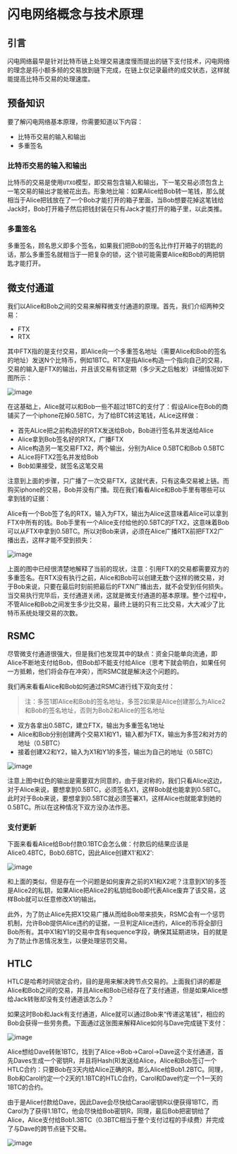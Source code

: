 # 闪电网络概念与技术原理

## 引言

闪电网络最早是针对比特币链上处理交易速度慢而提出的链下支付技术，闪电网络的理念是将小额多频的交易放到链下完成，在链上仅记录最终的成交状态，这样就能提高比特币交易的处理速度。

## 预备知识

要了解闪电网络基本原理，你需要知道以下内容：
- 比特币交易的输入和输出
- 多重签名

### 比特币交易的输入和输出
比特币的交易是使用`UTXO`模型，即交易包含输入和输出，下一笔交易必须包含上一笔交易的输出才能被花出去。形象地比喻：如果Alice给Bob转一笔钱，那么就相当于Alice把钱放在了一个Bob才能打开的箱子里面，当Bob想要花掉这笔钱给Jack时，Bob打开箱子然后把钱封装在只有Jack才能打开的箱子里，以此类推。

### 多重签名
多重签名，顾名思义即多个签名，如果我们把Bob的签名比作打开箱子的钥匙的话，那么多重签名就相当于一把复杂的锁，这个锁可能需要Alice和Bob的两把钥匙才能打开。

## 微支付通道
我们以Alice和Bob之间的交易来解释微支付通道的原理。首先，我们介绍两种交易：
- FTX
- RTX

其中FTX指的是支付交易，即Alice向一个多重签名地址（需要Alice和Bob的签名的地址）发送N个比特币，例如1BTC。RTX是指Alice构造一个指向自己的交易，交易的输入是FTX的输出，并且该交易有锁定期（多少天之后触发）详细情况如下图所示：

![image](images/lighting-1.png)

在这基础上，Alice就可以和Bob一些不超过1BTC的支付了：假设Alice在Bob的商铺买了一个iphone花掉0.5BTC，为了给BTC转这笔钱，ALice这样做：

- 首先ALice把之前构造好的RTX发送给Bob，Bob进行签名并发送给Alice
- Alice拿到Bob签名好的RTX，广播FTX
- Alice构造另一笔交易FTX2，两个输出，分别为Alice 0.5BTC和Bob 0.5BTC
- ALice将FTX2签名并发给Bob
- Bob如果接受，就签名这笔交易

注意到上面的步骤，只广播了一次交易FTX，这就代表，只有这条交易被上链。而购买iphone的交易，Bob并没有广播。现在我们看看Alice和Bob手里有哪些可以拿到钱的证据：

Alice有一个Bob签了名的RTX，输入为FTX，输出为Alice这意味着Alice可以拿到FTX中所有的钱。Bob手里有一个Alice支付给他的0.5BTC的FTX2，这意味着Bob可以从FTX中拿到0.5BTC。所以对Bob来讲，必须在Alice广播RTX前把FTX2广播出去，这样才能不受到损失：

![image](images/lighting-2.png)

上面的图中已经很清楚地解释了当前的现状，注意：引用FTX的交易都需要双方的多重签名。在RTX没有执行之前，Alice和Bob可以创建无数个这样的微交易，对于Bob来说，只要在最后时刻前把最后的FTXN广播出去，就不会受到任何损失。当交易执行完毕后，支付通道关闭，这就是微支付通道的基本原理。整个过程中，不管Alice和Bob之间发生多少比交易，最终上链的只有三比交易，大大减少了比特币系统处理交易的次数。

## RSMC
尽管微支付通道很强大，但是我们也发现其中的缺点：资金只能单向流通，即Alice不断地支付给Bob，但Bob却不能支付给Alice（思考下就会明白，如果任何一方抵赖，他们将会存在冲突），而RSMC就是解决这个问题的。

我们再来看看Alice和Bob如何通过RSMC进行线下双向支付：
>注：多签1即Alice和Bob的签名地址，多签2如果是Alice创建那么为Alice2和Bob的签名地址，否则为Bob2和Alice的签名地址

- 双方各拿出0.5BTC，建立FTX，输出为多重签名1地址
- Alice和Bob分别创建两个交易X1和Y1，输入都为FTX，输出为多签2和对方的地址（0.5BTC）
- 接着创建X2和Y2，输入为X1和Y1的多签，输出为自己的地址（0.5BTC）

![image](images/lighting-3.jpg)

注意上图中红色的输出是需要双方同意的，由于是对称的，我们只看Alice这边，对于Alice来说，要想拿到0.5BTC，必须签名X1，这样Bob就也能拿到0.5BTC。此时对于Bob来说，要想拿到0.5BTC就必须签署X1，这样Alice也就能拿到她的0.5BTC。所以在这种情况下双方没办法作恶。

### 支付更新
下面来看看Alice给Bob付款0.1BTC会怎么做：付款后的结果应该是Alice0.4BTC，Bob0.6BTC，因此Alice创建X1'和X2':

![image](images/lighting-4.jpg)

和上面的类似，但是存在一个问题是如何废弃之前的X1和X2呢？注意到X1的多签是Alice2的私钥，如果Alice把Alice2的私钥给Bob即代表Alice废弃了该交易，这样Bob就可以任意修改X1的输出。

此外，为了防止Alice先把X1交易广播从而给Bob带来损失，RSMC会有一个惩罚机制，允许Bob提供Alice违约的证据，一旦判定Alice违约，Alice的币将全部归Bob所有。其中X1和Y1的交易中含有sequence字段，确保其延期进块，目的就是为了防止作恶情况发生，以便处理惩罚交易。

## HTLC
HTLC是哈希时间锁定合约，目的是用来解决跨节点交易的。上面我们讲的都是Alice和Bob之间的交易，并且Alice和Bob已经存在了支付通道，但是如果Alice想给Jack转账却没有支付通道该怎么办？

如果这时Bob和Jack有支付通道，Alice就可以通过Bob来“传递这笔钱”，相应的Bob会获得一些劳务费。下面通过这张图来解释Alice如何与Dave完成链下支付：

![image](images/lighting-5.png)

Alice想给Dave转账1BTC，找到了Alice->Bob->Carol->Dave这个支付通道，首先Daves生成一个密钥R，并且将Hash(R)发送给Alice，Alice和Bob签订一个HTLC合约：只要Bob在3天内给Alice正确的R，那么Alice给Bob1.2BTC。同理，Bob和Carol约定一个2天的1.1BTC的HTLC合约，Carol和Dave约定一个1一天的1BTC的合约。

由于是Alice付款给Dave，因此Dave会尽快给Caraol密钥R以便获得1BTC，而Carol为了获得1.1BTC，他会尽快给Bob密钥R，同理，最后Bob把密钥给了Alice，Alice支付给Bob1.3BTC（0.3BTC相当于整个支付过程的手续费）并完成了与Dave的跨节点链下交易。

![image](images/lighting-6.png)